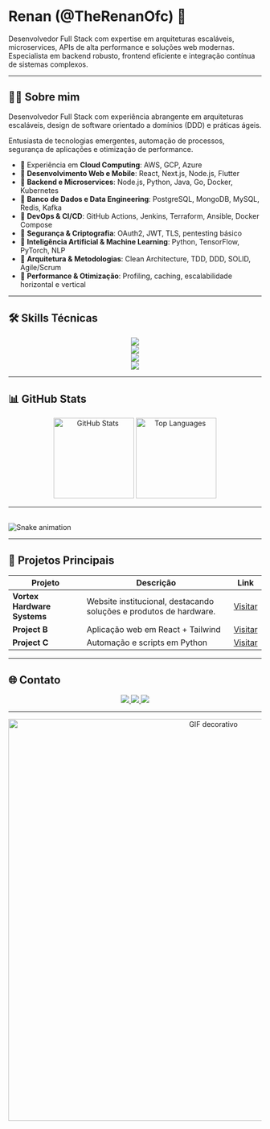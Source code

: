 # Renan (@TheRenanOfc) 👋

Desenvolvedor Full Stack com expertise em arquiteturas escaláveis, microservices, APIs de alta performance e soluções web modernas.  
Especialista em backend robusto, frontend eficiente e integração contínua de sistemas complexos.

---

## 👨‍💻 Sobre mim

Desenvolvedor Full Stack com experiência abrangente em arquiteturas escaláveis, design de software orientado a domínios (DDD) e práticas ágeis.  

Entusiasta de tecnologias emergentes, automação de processos, segurança de aplicações e otimização de performance.  

- 🔹 Experiência em **Cloud Computing**: AWS, GCP, Azure  
- 🔹 **Desenvolvimento Web e Mobile**: React, Next.js, Node.js, Flutter  
- 🔹 **Backend e Microservices**: Node.js, Python, Java, Go, Docker, Kubernetes  
- 🔹 **Banco de Dados e Data Engineering**: PostgreSQL, MongoDB, MySQL, Redis, Kafka  
- 🔹 **DevOps & CI/CD**: GitHub Actions, Jenkins, Terraform, Ansible, Docker Compose  
- 🔹 **Segurança & Criptografia**: OAuth2, JWT, TLS, pentesting básico  
- 🔹 **Inteligência Artificial & Machine Learning**: Python, TensorFlow, PyTorch, NLP  
- 🔹 **Arquitetura & Metodologias**: Clean Architecture, TDD, DDD, SOLID, Agile/Scrum  
- 🔹 **Performance & Otimização**: Profiling, caching, escalabilidade horizontal e vertical  

---

## 🛠️ Skills Técnicas

<p align="center">
  <!-- Frontend -->
  <img src="https://skillicons.dev/icons?i=html,css,js,ts,react,nextjs,tailwind,bootstrap" />
  <br/>
  <!-- Backend -->
  <img src="https://skillicons.dev/icons?i=nodejs,express,python,java,php,go" />
  <br/>
  <!-- Banco de Dados -->
  <img src="https://skillicons.dev/icons?i=mysql,postgres,mongodb,sqlite,firebase" />
  <br/>
  <!-- DevOps & Ferramentas -->
  <img src="https://skillicons.dev/icons?i=git,github,linux,docker,kubernetes,aws,gcp,azure,vscode,figma" />
</p>


---

## 📊 GitHub Stats

<p align="center">
  <img src="https://github-readme-stats.vercel.app/api?username=TheRenanOfc&show_icons=true&theme=tokyonight&count_private=true" alt="GitHub Stats" height="160em" />
  <img src="https://github-readme-stats.vercel.app/api/top-langs/?username=TheRenanOfc&layout=compact&theme=tokyonight" alt="Top Languages" height="160em" />
</p>

---

<br clear="both">

<img src="https://raw.githubusercontent.com/maurodesouza/maurodesouza/output/snake.svg" alt="Snake animation" />

---

## 📁 Projetos Principais

| Projeto | Descrição | Link |
|---------|-----------|------|
| **Vortex Hardware Systems** | Website institucional, destacando soluções e produtos de hardware.  | [Visitar](https://therenanofc.github.io/Vortex-Hardware-Systems/) |
| **Project B** | Aplicação web em React + Tailwind | [Visitar](https://github.com/TheRenanOfc/project-b) |
| **Project C** | Automação e scripts em Python | [Visitar](https://github.com/TheRenanOfc/project-c) |

---

## 🌐 Contato

<p align="center">
  <a href="https://github.com/TheRenanOfc" target="_blank">
    <img src="https://img.shields.io/badge/GitHub-181717?style=for-the-badge&logo=github&logoColor=white" />
  </a>
  <a href="https://linkedin.com/in/seu-usuario" target="_blank">
    <img src="https://img.shields.io/badge/LinkedIn-0077B5?style=for-the-badge&logo=linkedin&logoColor=white" />
  </a>
  <a href="mailto:seu-email@gmail.com" target="_blank">
    <img src="https://img.shields.io/badge/Email-D14836?style=for-the-badge&logo=gmail&logoColor=white" />
  </a>
</p>

---

<p align="center">
  <img src="assets/RedBullF1.gif" alt="GIF decorativo" width="800"/>
</p>

